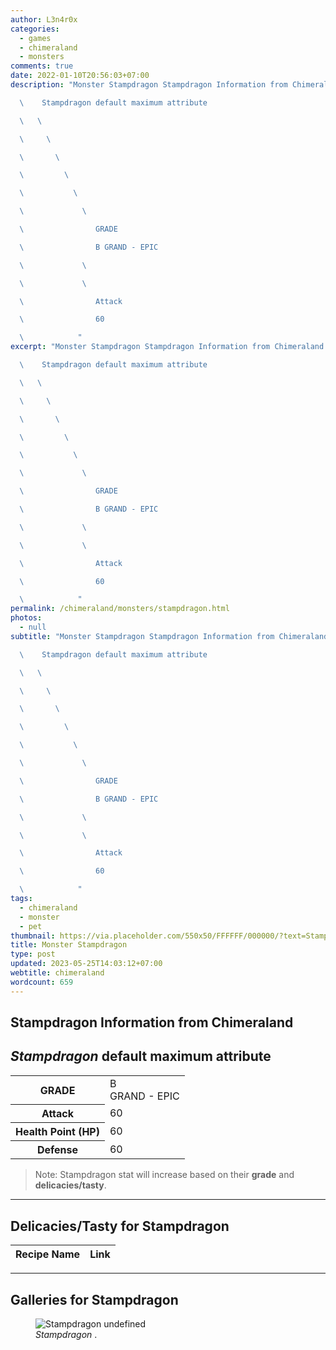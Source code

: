 ```yaml
---
author: L3n4r0x
categories:
  - games
  - chimeraland
  - monsters
comments: true
date: 2022-01-10T20:56:03+07:00
description: "Monster Stampdragon Stampdragon Information from Chimeraland

  \    Stampdragon default maximum attribute

  \   \ 

  \     \ 

  \       \ 

  \         \ 

  \           \ 

  \             \ 

  \                GRADE

  \                B GRAND - EPIC

  \             \ 

  \             \ 

  \                Attack

  \                60

  \            "
excerpt: "Monster Stampdragon Stampdragon Information from Chimeraland

  \    Stampdragon default maximum attribute

  \   \ 

  \     \ 

  \       \ 

  \         \ 

  \           \ 

  \             \ 

  \                GRADE

  \                B GRAND - EPIC

  \             \ 

  \             \ 

  \                Attack

  \                60

  \            "
permalink: /chimeraland/monsters/stampdragon.html
photos:
  - null
subtitle: "Monster Stampdragon Stampdragon Information from Chimeraland

  \    Stampdragon default maximum attribute

  \   \ 

  \     \ 

  \       \ 

  \         \ 

  \           \ 

  \             \ 

  \                GRADE

  \                B GRAND - EPIC

  \             \ 

  \             \ 

  \                Attack

  \                60

  \            "
tags:
  - chimeraland
  - monster
  - pet
thumbnail: https://via.placeholder.com/550x50/FFFFFF/000000/?text=Stampdragon
title: Monster Stampdragon
type: post
updated: 2023-05-25T14:03:12+07:00
webtitle: chimeraland
wordcount: 659
---
```


<link
  rel="stylesheet"
  href="https://rawcdn.githack.com/dimaslanjaka/Web-Manajemen/870a349/css/bootstrap-5-3-0-alpha3-wrapper.css"
/>
<section id="bootstrap-wrapper">
  <div data-bs-theme="dark">
    <h2>Stampdragon Information from Chimeraland</h2>
    <h2 id="attribute"><i>Stampdragon</i> default maximum attribute</h2>
    <div class="row">
      <div class="col mb-2">
        <div class="card">
          <div class="card-body">
            <table>
              <tr>
                <th>GRADE</th>
                <td>B <br /><span class="text-purple">GRAND - EPIC</span></td>
              </tr>
              <tr>
                <th>Attack</th>
                <td>60</td>
              </tr>
              <tr>
                <th>Health Point (HP)</th>
                <td>60</td>
              </tr>
              <tr>
                <th>Defense</th>
                <td>60</td>
              </tr>
            </table>
          </div>
        </div>
      </div>
    </div>
    <blockquote class="bd-callout bd-callout-warning">
      Note: Stampdragon stat will increase based on their <b>grade</b> and
      <b>delicacies/tasty</b>.
    </blockquote>
    <hr />
    <h2 id="delicacies">Delicacies/Tasty for Stampdragon</h2>
    <div class="card">
      <div class="card-body">
        <div class="table-responsive">
          <table class="table table-striped">
            <thead>
              <tr>
                <th>Recipe Name</th>
                <th>Link</th>
              </tr>
            </thead>
            <tbody></tbody>
          </table>
        </div>
      </div>
    </div>
    <hr />
    <div id="gallery">
      <h2>Galleries for Stampdragon</h2>
      <div class="row">
        <div class="col-lg-6 col-12">
          <figure>
            <img
              src="https://www.webmanajemen.com/undefined"
              alt="Stampdragon undefined"
            />
            <figcaption style="word-wrap: break-word">
              <i>Stampdragon</i> .
            </figcaption>
          </figure>
        </div>
      </div>
    </div>
  </div>
</section>